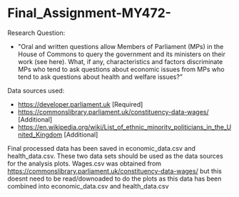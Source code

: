 # Final_Assignment-MY472-
Research Question:
- "Oral and written questions allow Members of Parliament (MPs) in the House of Commons to query the government and its ministers on their work (see here). What, if any, characteristics and factors discriminate MPs who tend to ask questions about economic issues from MPs who tend to ask questions about health and welfare issues?”

Data sources used: 
- https://developer.parliament.uk [Required]
- https://commonslibrary.parliament.uk/constituency-data-wages/ [Additional]
- https://en.wikipedia.org/wiki/List_of_ethnic_minority_politicians_in_the_United_Kingdom [Additional]

Final processed data has been saved in economic_data.csv and health_data.csv. These two data sets should be used as the data sources for the analysis plots. 
Wages.csv was obtained from https://commonslibrary.parliament.uk/constituency-data-wages/ but this doesnt need to be read/downoaded to do the plots as this data has been combined into economic_data.csv and health_data.csv
